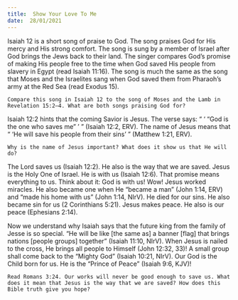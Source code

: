 ```yaml
---
title:  Show Your Love To Me 
date:  28/01/2021
---
```


Isaiah 12 is a short song of praise to God. The song praises God for His mercy and His strong comfort. The song is sung by a member of Israel after God brings the Jews back to their land. The singer compares God’s promise of making His people free to the time when God saved His people from slavery in Egypt (read Isaiah 11:16). The song is much the same as the song that Moses and the Israelites sang when God saved them from Pharaoh’s army at the Red Sea (read Exodus 15).

`Compare this song in Isaiah 12 to the song of Moses and the Lamb in Revelation 15:2–4. What are both songs praising God for?`

Isaiah 12:2 hints that the coming Savior is Jesus. The verse says: “ ‘ “God is the one who saves me” ’ ” (Isaiah 12:2, ERV). The name of Jesus means that “ ‘He will save his people from their sins’ ” (Matthew 1:21, ERV).

`Why is the name of Jesus important? What does it show us that He will do?`

The Lord saves us (Isaiah 12:2). He also is the way that we are saved. Jesus is the Holy One of Israel. He is with us (Isaiah 12:6). That promise means everything to us. Think about it: God is with us! Wow! Jesus worked miracles. He also became one when He “became a man” (John 1:14, ERV) and “made his home with us” (John 1:14, NIrV). He died for our sins. He also became sin for us (2 Corinthians 5:21). Jesus makes peace. He also is our peace (Ephesians 2:14).

Now we understand why Isaiah says that the future king from the family of Jesse is so special. “He will be like [the same as] a banner [flag] that brings nations [people groups] together” (Isaiah 11:10, NIrV). When Jesus is nailed to the cross, He brings all people to Himself (John 12:32, 33)! A small group shall come back to the “Mighty God” (Isaiah 10:21, NIrV). Our God is the Child born for us. He is the “Prince of Peace” (Isaiah 9:6, KJV)!

`Read Romans 3:24. Our works will never be good enough to save us. What does it mean that Jesus is the way that we are saved? How does this Bible truth give you hope?`